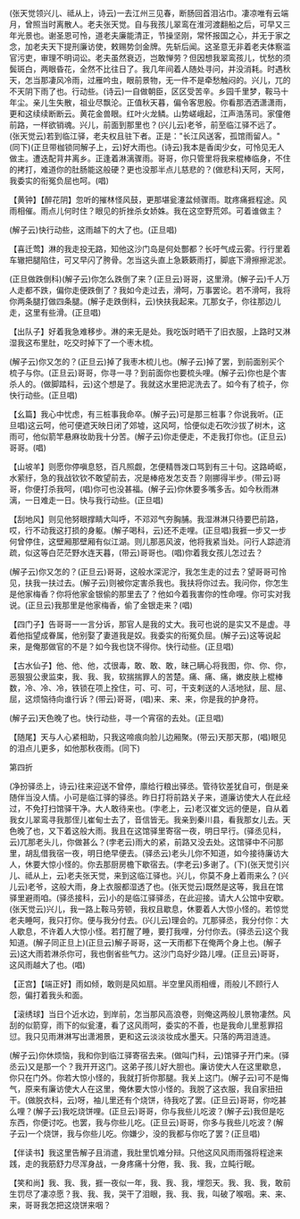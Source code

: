<!-- { "loadSidebar": true } -->
(张天觉领兴儿、祗从上，诗云)一去江州三见春，断肠回首泪沾巾。凄凉唯有云端月，曾照当时离散人。老夫张天觉。自与我孩儿翠鸾在淮河渡翻船之后，可早又三年光景也。谢圣恩可怜，道老夫廉能清正，节操坚刚，常怀报国之心，并无于家之念，加老夫天下提刑廉访使，敕赐势剑金牌。先斩后闻。这圣意无非着老夫体察滥官污吏，审理不明词讼。老夫虽然衰迈，岂敢惮劳？但因想我翠鸾孩儿，忧愁的须鬓斑白，两眼昏花，全然不比往日了。我几年间着人随处寻问，并没消耗。时遇秋天，怎当那凄风冷雨，过雁吟虫，眼前景物，无一件不是牵愁触闷的。兴儿，兀的不天阴下雨了也。行动些。(诗云)一自做朝臣，区区受苦辛。乡园千里梦，鞍马十年尘。亲儿生失散，祖业尽飘沦。正值秋天暮，偏令客思殷。你看那洒洒潇潇雨，更和这续续断断云。黄花金兽眼。红叶火龙鳞。山势嵯峨起，江声浩荡司。家僮倦前路，一样欲销魂。兴儿，前面到那里也？(兴儿云)老爷，前至临江驿不远了。(张天觉云)若到临江驿，老夫权且驻下者。正是："长江风送客，孤馆雨留人。"(同下)(正旦带枷锁同解子上，云)好大雨也。(诗云)我本是香闺少女，可怜见无人做主。遭迭配背井离乡。正逢着淋漓骤雨。哥哥，你只管里将我来棍棒临身，不住的拷打，难道你的肚肠能这般硬？更也没那半点儿慈悲的？(做悲科)天阿，天阿，我委实的衔冤负屈也呵。(唱)

【黄钟】【醉花阴】忽听的摧林怪风鼓，更那堪瓮瀽盆倾骤雨。耽疼痛捱程途。风雨相催。雨点儿何时住？眼见的折挫杀女娇姝。我在这空野荒郊。可着谁做主？

(解子云)快行动些，这雨越下的大了也。(正旦唱)

【喜迁莺】淋的我走投无路，知他这沙门岛是何处酆都？长吁气成云雾。行行里着车辙把腿陷住，可又早闪了胯骨。怎当这头直上急簌簌雨打，脚底下滑擦擦泥淤。

(正旦做跌倒科)(解子云)你怎么跌倒了来？(正旦云)哥哥，这里滑。(解子云)千人万人走都不跌，偏你走便跌倒了？我如今走过去，滑呵，万事罢论。若不滑呵，我将你两条腿打做四条腿。(解子走跌倒科，云)快扶我起来。兀那女子，你往那边儿走，这里有些滑。(正旦唱)

【出队子】好着我急难移步。淋的来无是处。我吃饭时晒干了旧衣服，上路时又淋湿我这布里肚，吃交时掉下了一个枣木梳。

(解子云)你又怎的？(正旦云)掉了我枣木梳儿也。(解子云)掉了罢，到前面别买个梳子与你。(正旦云)哥哥，你寻一寻？到前面你也要梳头哩。(解子云)你也是个害杀人的。(做脚踏科，云)这个想是了。我就这水里把泥洗去了。如今有了梳子，你快行动些。(正旦唱)

【幺篇】我心中忧虑，有三桩事我命卒。(解子云)可是那三桩事？你说我听。(正旦唱)这云呵，他可便遮天映日闭了郊墟，这风呵，恰便似走石吹沙拔了树木，这雨可，他似箭竿悬麻妆助我十分苦。(解子云)你走便走，不走我打你也。(正旦云)哥哥。(唱)

【山坡羊】则愿你停嗔息怒，百凡照觑，怎便精唇泼口骂到有三十句。这路崎岖，水萦纡，急的我战钦钦不敢望前去，况是棒疮发怎支吾？刚挪得半步。(带云)哥哥，你便打杀我呵，(唱)你可也没甚福。(解子云)你休要多嘴多舌。如今秋雨淋漓，一日难走一日。快与我行动些。(正旦唱)

【刮地风】则见他努眼撑睛大叫呼，不邓邓气夯胸脯。我湿淋淋只待要巴前路，哎，行不动我这打损的身躯。(解子喝科，云)还不走哩。(正旦唱)我捱一步又一步何曾停住，这壁厢那壁厢有似江湖。则儿那恶风波，他将我紧当处。问行人踪迹消疏，似这等白茫茫野水连天暮，(带云)哥哥也。(唱)你着我女孩儿怎过去？

(解子云)你又怎的？(正旦云)哥哥，这般水深泥泞，我怎生走的过去？望哥哥可怜见，扶我一扶过去。(解子云)则被你定害杀我也。我扶将你过去。我问你，你怎生是他家梅香？你将他家金银偷的那里去了？他如今着我害你的性命哩。你可实对我说。(正旦云)我那里是他家梅香，偷了金银走来？(唱)

【四门子】告哥哥一一言分诉，那官人是我的丈大。我可也说的是实又不是虚。寻着他指望成眷属，他别娶了妻道我是奴。我委实的衔冤负屈。(解子云)这等说起来，是俺那做官的不是？如今我也饶不得你。快行动些。(正旦唱)

【古水仙子】他、他、他，忒很毒，敢、敢、敢，昧己瞒心将我图，你、你、你，恶狠狠公隶监束，我、我、我，软揣揣罪人的苦楚。痛、痛、痛，嫩皮肤上棍棒数，冷、冷、冷，铁锁在项上拴住，可、可、可，干支剌送的人活地狱，屈、屈、屈，这烦恼待向谁行诉？(带云)哥哥，(唱)来、来、来，你是我的护身符。

(解子云)天色晚了也。快行动些，寻一个宵宿的去处。(正旦唱)

【随尾】天与人心紧相助，只我这啼痕向脸儿边厢聚。(带云)天那天那，(唱)眼见的泪点儿更多，如他那秋夜雨。(同下)


第四折

(净扮驿丞上，诗云)往来迎送不曾停，廪给行粮出驿丞。管待钦差犹自可，倒是亲随伴当没人情。小可是临江驿的驿丞。昨日打将前路关子来，道廉访使大人在此经过，不免打扫馆驿干净。大人敢待来也。(孛老上，云)老汉崔文远的便是，自从着我女儿翠鸾寻我那侄儿崔甸士去了，音信皆无。我亲到秦川县，看我那女儿去。天色晚了也，又下着这般大雨。我且在这馆驿里寄宿一夜，明日早行。(驿丞见科，云)兀那老头儿，你做甚么？(孛老云)雨大的紧，前路又没去处。这馆驿中不问那里，胡乱借我宿一夜，明日绝早便去。(驿丞云)老头儿你不知道，如今接待廉访大人，休要大惊小怪的。你去那厨房檐下歇宿去。(孛老云)多谢了。(下)(张天觉引兴儿、祗从上，云)老夫张天觉，来到这临江驿也。兴儿，你莫不身上着雨来么？(兴儿云)老爷，这般大雨，身上衣服都湿透了也。(张天觉云)既然是这等，我且在馆驿里避雨咱。(驿丞接科，云)小的是临江驿驿丞，在此迎接。请大人公馆中安歇。(张天觉云)兴儿，我一路上鞍马劳顿，我权且歇息，休要着人大惊小怪的。若惊觉老夫睡呵，我只打你。便与我分付去。(兴儿云)理会的。兀那驿丞，我分付你：大人歇息，不许着人大惊小怪。若打醒了睡，要打我哩，分付你去。(驿丞云)这个我知道。(解子同正旦上)(正旦云)解子哥哥，这一天雨都下在俺两个身上也。(解子云)这大雨若淋杀你可，我也倒省些气力。这沙门岛好少路儿哩。(正旦云)哥哥，这风雨越大了也。(唱)

【正宫】【端正好】雨如倾，敢则是风如扇。半空里风雨相缠，雨般儿不顾行人怨，偏打着我头和面。

【滚绣球】当日个近水边，到岸前，怎当那风高浪卷，则俺这两般儿景物凄然。风刮的似箭穿，雨下的似瓮瀽，看了这风雨呵，委实的不善，也是我命儿里惹罪招愆。我只见雨淋淋写出潇湘景，更和这云淡淡妆成水墨天。只落的两泪涟涟。

(解子云)你休烦恼，我和你到临江驿寄宿去来。(做叫门科，云)馆驿子开门来。(驿丞云)又是那一个？我开开这门。这弟子孩儿好大胆也。廉访使大人在这里歇息，你只在门外。你若大惊小怪的，我就打折你那腿。我关上这门。(解子云)可不是悔气，原来有廉访使大人在这里，俺休要大惊小怪的。我脱了这衣服，我自家扭扭干。(做脱衣科，云)呀，袖儿里还有个烧饼，待我吃了罢。(正旦云)哥哥，你吃甚么哩？(解子云)我吃烧饼哩。(正旦云)哥哥，你与我些儿吃波？(解子云)我但是吃东西，你便讨吃。也罢，我与你些儿吃。(正旦云)哥哥，你多与我些儿吃波？(解子云)一个烧饼，我与你些儿吃。你嫌少，没的我都与你吃了罢？(正旦唱)

【伴读书】我这里告解子且消遣，我肚里饥难分辩。只他这风风雨雨强将程途来践，走的我筋舒力尽浑身战，一身疼痛十分倦，我、我、我，立盹行眠。

【笑和尚】我、我、我，捱一夜似一年，我、我、我，埋怨天。我、我、我，敢前生罚尽了凄凉愿？我、我、我，哭干了泪眼，我、我、我，叫破了喉咽。来、来、来，哥哥我怎把这烧饼来咽？

